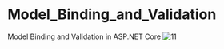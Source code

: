 # Model_Binding_and_Validation
Model Binding and Validation in ASP.NET Core
![11](https://github.com/sakshamkadayat/Model_Binding_and_Validation/assets/57257951/223f7b1f-be18-4150-9fda-748df4a00127)


